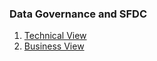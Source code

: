 ###  Data Governance and SFDC

1. [Technical View](sfdc-dg-tech.md)
2. [Business View](sfdc-dg-biz.md)

